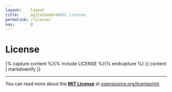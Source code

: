 ```yaml
---
layout:    layout
title:     agjCalendar&#58; License
permalink: /license/
nav:       8
---
```


# License

{% capture content %}{% include LICENSE %}{% endcapture %}
{{ content | markdownify }}

---

You can read more about the [**MIT License**](https://opensource.org/license/mit) at [opensource.org/license/mit](https://opensource.org/license/mit).

